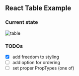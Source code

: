 ## React Table Example

### Current state
![table](https://user-images.githubusercontent.com/34630228/52600064-950e3900-2e41-11e9-9cb9-9da83848318d.png)

### TODOs
* [x] add freedom to styling
* [ ] add option for ordering
* [ ] set proper PropTypes (one of)